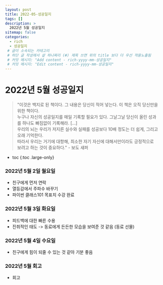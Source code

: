 ```yaml
---
layout: post
title: 2022-05-성공일지
tags: []
description: >
  2022년 5월 성공일지
sitemap: false
categories:
  - rich
  - 성공일지
 # 글이 소속되는 카테고리 
 # 하단 글 작성에서 샾 하나짜리 (#) 제목 쓰면 위의 title 보다 더 우선 적용노출됨 
 # 커밋 메시지: "Add content - rich-yyyy-mm-성공일지"
 # 커밋 메시지: "Edit content - rich-yyyy-mm-성공일지"
---
```



# 2022년 5월 성공일지  
>"이것은 백지로 된 책이다. 그 내용은 당신이 적어 넣는다. 이 책은 오직 당신만을 위한 책이다.  
>누구나 자신의 성공일지를 매일 기록할 필요가 있다. 그날그날 당신이 올린 성과를 하나도 빠짐없이 기록해라. [...]    
>우리의 뇌는 우리가 저지른 실수와 실패를 성공보다 10배 정도는 더 쉽게, 그리고 오래 기억한다.  
>따라서 우리는 거기에 대항해, 최소한 자기 자신에 대해서만이라도 긍정적으로 보려고 하는 것이 중요하다." - 보도 섀퍼

* toc
{:toc .large-only}

### 2022년 5월 2일 월요일    
- 친구에게 먼저 연락  
- 열등감에서 주파수 바꾸기  
- 파이썬 클래스101 목표치 수강 완료  

### 2022년 5월 3일 화요일    
- 피드백에 대한 빠른 수용  
- 진취적인 태도 -> 동료에게 든든한 모습을 보여준 것 같음 (동료 선물)  

### 2022년 5월 4일 수요일  
- 친구에게 힘이 되줄 수 있는 것 같아 기분 좋음 
### 2022년 5월 회고  
- 회고  
